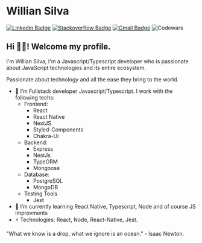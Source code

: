 # Willian Silva
[![Linkedin Badge](https://img.shields.io/badge/-LinkedIn-blue?style=flat-square&logo=Linkedin&logoColor=white&link=https://www.linkedin.com/in/williansilva21/)](https://www.linkedin.com/in/williansilva21/)
[![Stackoverflow Badge](https://img.shields.io/badge/-Stackoverflow-4CA143?style=flat-square&logo=Stackoverflow&logoColor=white&link=https://pt.stackoverflow.com/users/155598/willian-silva)](https://pt.stackoverflow.com/users/155598/willian-silva)
[![Gmail Badge](https://img.shields.io/badge/-Gmail-c14438?style=flat-square&logo=Gmail&logoColor=white&link=mailto:silva.williansantos@gmail.com)](mailto:silva.williansantos@gmail.com)
![Codewars](https://www.codewars.com/users/willian2s/badges/micro)

## Hi 👨‍💻! Welcome my profile.

I'm Willian Silva, I'm a Javascript/Typescript developer who is passionate about JavaScript technologies and its entire ecosystem.

Passionate about technology and all the ease they bring to the world.

- 🔭 I’m Fullstack developer Javascript/Typescript. I work with the following techs:
  - Frontend:
    * React
    * React Native
    * NextJS
    * Styled-Components
    * Chakra-Ui
  - Backend:
    * Express
    * NestJs
    * TypeORM
    * Mongoose
  - Database:
    * PostgreSQL
    * MongoDB
  - Testing Tools
    * Jest
- 🌱 I’m currently learning React Native, Typescript, Node and of course JS improvments
-  ⚡ Technologies: React, Node, React-Native, Jest.

"What we know is a drop, what we ignore is an ocean." - Isaac Newton.

<!-- [![willian's GitHub stats](https://github-readme-stats.vercel.app/api?username=willian2s&count_private=true&show_icons=true&layout=compact&theme=dracula)
](https://github.com/willian2s)

[![Top Langs](https://github-readme-stats.vercel.app/api/top-langs/?username=willian2s&layout=compact&theme=dracula)](https://github.com/willian2s) -->
